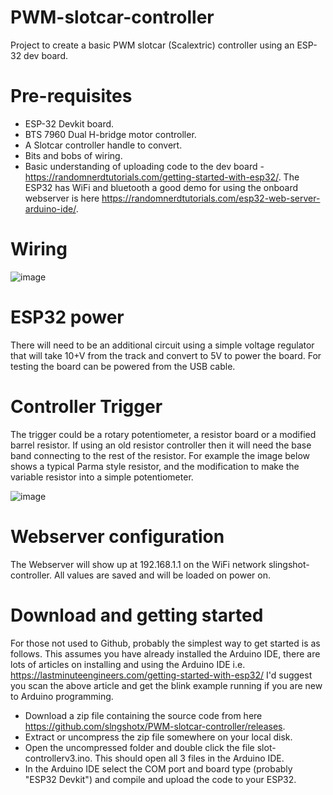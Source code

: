 # PWM-slotcar-controller
Project to create a basic PWM slotcar (Scalextric) controller using an ESP-32 dev board.

# Pre-requisites
- ESP-32 Devkit board.
- BTS 7960 Dual H-bridge motor controller.
- A Slotcar controller handle to convert.
- Bits and bobs of wiring.
- Basic understanding of uploading code to the dev board - https://randomnerdtutorials.com/getting-started-with-esp32/. The ESP32 has WiFi and bluetooth a good demo for using the onboard webserver is here https://randomnerdtutorials.com/esp32-web-server-arduino-ide/.

# Wiring

![image](https://user-images.githubusercontent.com/58425116/233952739-11b20489-bafc-4a8d-982e-e2664df13e9d.png)

# ESP32 power
There will need to be an additional circuit using a simple voltage regulator that will take 10+V from the track and convert to 5V to power the board. For testing the board can be powered from the USB cable.

# Controller Trigger
The trigger could be a rotary potentiometer, a resistor board or a modified barrel resistor. If using an old resistor controller then it will need the base band connecting to the rest of the resistor. For example the image below shows a typical Parma style resistor, and the modification to make the variable resistor into a simple potentiometer.

![image](https://user-images.githubusercontent.com/58425116/223164797-4c20bdc1-1c4f-499e-ab69-b8096d39cf82.png)

# Webserver configuration
The Webserver will show up at 192.168.1.1 on the WiFi network slingshot-controller.
All values are saved and will be loaded on power on.

# Download and getting started
For those not used to Github, probably the simplest way to get started is as follows. This assumes you have already installed the Arduino IDE, there are lots of articles on installing and using the Arduino IDE i.e. https://lastminuteengineers.com/getting-started-with-esp32/
I'd suggest you scan the above article and get the blink example running if you are new to Arduino programming.

- Download a zip file containing the source code from here https://github.com/slngshotx/PWM-slotcar-controller/releases.
- Extract or uncompress the zip file somewhere on your local disk.
- Open the uncompressed folder and double click the file slot-controllerv3.ino. This should open all 3 files in the Arduino IDE.
- In the Arduino IDE select the COM port and board type (probably "ESP32 Devkit") and compile and upload the code to your ESP32.

